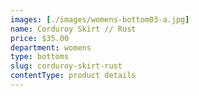 ```yaml
---
images: [./images/womens-bottom03-a.jpg]
name: Corduroy Skirt // Rust
price: $35.00
department: womens
type: bottoms
slug: corduroy-skirt-rust
contentType: product details
---
```

